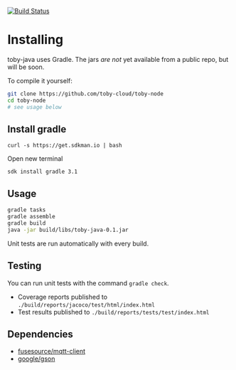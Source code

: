 [![Build Status](https://travis-ci.org/toby-cloud/toby-java.svg?branch=master)](https://travis-ci.org/toby-cloud/toby-java)

# Installing

toby-java uses Gradle. The jars *are not* yet available from a public repo, but will be soon.

To compile it yourself:

```bash
git clone https://github.com/toby-cloud/toby-node
cd toby-node
# see usage below
```

## Install gradle

`curl -s https://get.sdkman.io | bash`

Open new terminal

`sdk install gradle 3.1`


## Usage

```bash
gradle tasks
gradle assemble
gradle build
java -jar build/libs/toby-java-0.1.jar
```
Unit tests are run automatically with every build.

## Testing

You can run unit tests with the command `gradle check`.

- Coverage reports published to `./build/reports/jacoco/test/html/index.html`
- Test results published to `./build/reports/tests/test/index.html`


## Dependencies

- [fusesource/mqtt-client](https://github.com/fusesource/mqtt-client)
- [google/gson](https://github.com/google/gson)

